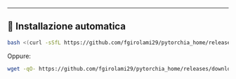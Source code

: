 ---

## 🧪 Installazione automatica

```bash
bash <(curl -sSfL https://github.com/fgirolami29/pytorchia_home/releases/download/v1.5.7/install.sh)
```

Oppure:

```bash
wget -qO- https://github.com/fgirolami29/pytorchia_home/releases/download/v1.5.7/install.sh | bash
```
